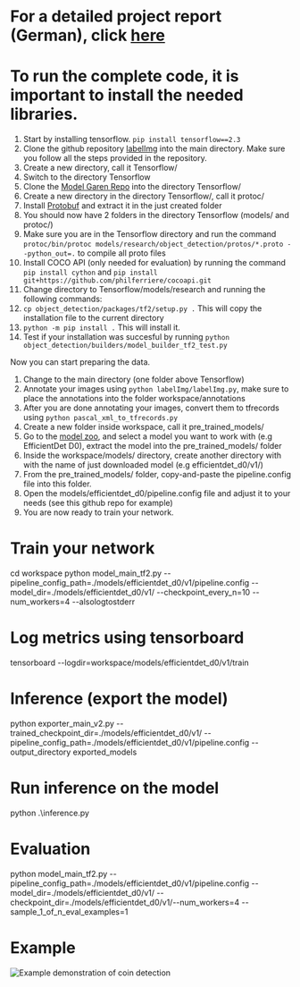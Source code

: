 # For a detailed project report (German), click [here](https://github.com/dbudgenh/Data-Challenges-Numismatic/blob/master/Report_final.pdf)

# To run the complete code, it is important to install the needed libraries.

1. Start by installing tensorflow. `pip install tensorflow==2.3`
2. Clone the github repository [labelImg](https://github.com/tzutalin/labelImg) into the main directory. Make sure you follow all the steps provided in the repository.
3. Create a new directory, call it Tensorflow/
4. Switch to the directory Tensorflow
5. Clone the [Model Garen Repo](https://github.com/tensorflow/models) into the directory Tensorflow/
6. Create a new directory in the directory Tensorflow/, call it protoc/
7. Install [Protobuf](https://github.com/protocolbuffers/protobuf/releases) and extract it in the just created folder
8. You should now have 2 folders in the directory Tensorflow (models/ and protoc/)
9. Make sure you are in the Tensorflow directory and run the command `protoc/bin/protoc models/research/object_detection/protos/*.proto
--python_out=.` to compile all proto files
10. Install COCO API (only needed for evaluation) by running the command `pip install cython` and `pip install git+https://github.com/philferriere/cocoapi.git`
11. Change directory to Tensorflow/models/research and running the following commands:
12. `cp object_detection/packages/tf2/setup.py .` This will copy the installation file to the current directory
13. `python -m pip install .` This will install it.
14. Test if your installation was succesful by running `python object_detection/builders/model_builder_tf2_test.py`
    

Now you can start preparing the data.

1. Change to the main directory (one folder above Tensorflow)
2. Annotate your images using `python labelImg/labelImg.py`, make sure to place the annotations into the folder workspace/annotations
3. After you are done annotating your images, convert them to tfrecords using `python pascal_xml_to_tfrecords.py`
4. Create a new folder inside workspace, call it pre_trained_models/
5. Go to the [model zoo](https://github.com/tensorflow/models/blob/master/research/object_detection/g3doc/tf2_detection_zoo.md), and select a model you want to work with (e.g EfficientDet D0), extract the model into the pre_trained_models/ folder
6. Inside the workspace/models/ directory, create another directory with with the name of just downloaded model (e.g efficientdet_d0/v1/)
7. From the pre_trained_models/ folder, copy-and-paste the pipeline.config file into this folder.
8. Open the models/efficientdet_d0/pipeline.config file and adjust it to your needs (see this github repo for example)
9. You are now ready to train your network.

# Train your network
cd workspace 
python model_main_tf2.py --pipeline_config_path=./models/efficientdet_d0/v1/pipeline.config --model_dir=./models/efficientdet_d0/v1/ --checkpoint_every_n=10 --num_workers=4 --alsologtostderr

# Log metrics using tensorboard
tensorboard --logdir=workspace/models/efficientdet_d0/v1/train

# Inference (export the model)
python exporter_main_v2.py --trained_checkpoint_dir=./models/efficientdet_d0/v1/ --pipeline_config_path=./models/efficientdet_d0/v1/pipeline.config --output_directory exported_models

# Run inference on the model
python .\inference.py

# Evaluation
python model_main_tf2.py --pipeline_config_path=./models/efficientdet_d0/v1/pipeline.config --model_dir=./models/efficientdet_d0/v1/ --checkpoint_dir=./models/efficientdet_d0/v1/--num_workers=4  --sample_1_of_n_eval_examples=1

# Example
![Example demonstration of coin detection](https://github.com/dbudgenh/Data-Challenges-Numismatic/blob/master/workspace/videos/result_Trim.gif)
